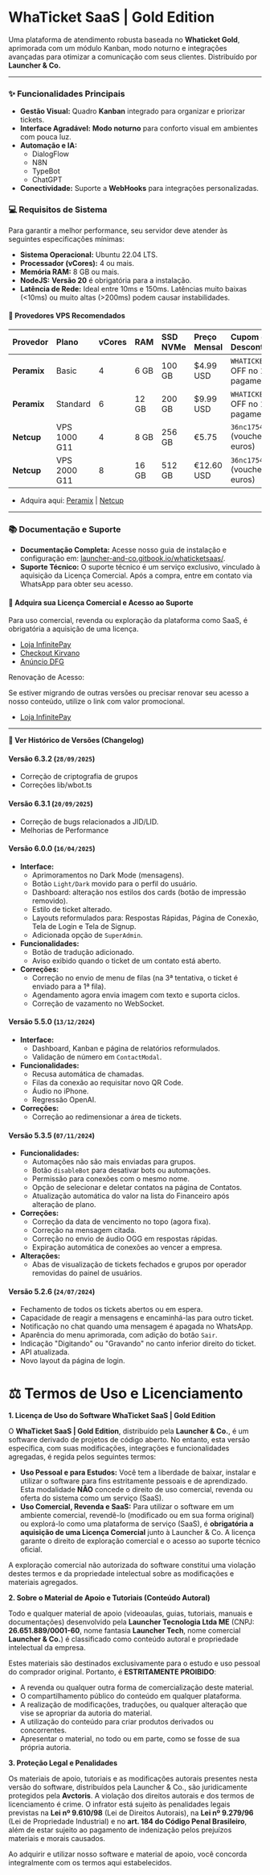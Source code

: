# **WhaTicket SaaS | Gold Edition**

Uma plataforma de atendimento robusta baseada no **Whaticket Gold**, aprimorada com um módulo Kanban, modo noturno e integrações avançadas para otimizar a comunicação com seus clientes. Distribuído por **Launcher & Co.**

-----

### **✨ Funcionalidades Principais**

  * **Gestão Visual:** Quadro **Kanban** integrado para organizar e priorizar tickets.
  * **Interface Agradável:** **Modo noturno** para conforto visual em ambientes com pouca luz.
  * **Automação e IA:**
      * DialogFlow
      * N8N
      * TypeBot
      * ChatGPT
  * **Conectividade:** Suporte a **WebHooks** para integrações personalizadas.

### **💻 Requisitos de Sistema**

Para garantir a melhor performance, seu servidor deve atender às seguintes especificações mínimas:

  * **Sistema Operacional:** Ubuntu 22.04 LTS.
  * **Processador (vCores):** 4 ou mais.
  * **Memória RAM:** 8 GB ou mais.
  * **NodeJS:** **Versão 20** é obrigatória para a instalação.
  * **Latência de Rede:** Ideal entre 10ms e 150ms. Latências muito baixas (\<10ms) ou muito altas (\>200ms) podem causar instabilidades.

#### **🚀 Provedores VPS Recomendados**

| Provedor | Plano | vCores | RAM | SSD NVMe | Preço Mensal | Cupom de Desconto |
| :--- | :--- | :--- | :--- | :--- | :--- | :--- |
| **Peramix** | Basic | 4 | 6 GB | 100 GB | $4.99 USD | `WHATICKET` (25% OFF no 1º pagamento) |
| **Peramix** | Standard | 6 | 12 GB | 200 GB | $9.99 USD | `WHATICKET` (25% OFF no 1º pagamento) |
| **Netcup** | VPS 1000 G11 | 4 | 8 GB | 256 GB | €5.75 | `36nc17542354680` (voucher de 5 euros) |
| **Netcup** | VPS 2000 G11 | 8 | 16 GB | 512 GB | €12.60 USD | `36nc17542354680` (voucher de 5 euros) |

  * Adquira aqui: [Peramix](https://control.peramix.com/?affid=14) | [Netcup](https://www.netcup.com/en/?ref=283810)

-----

### **📚 Documentação e Suporte**

  * **Documentação Completa:** Acesse nosso guia de instalação e configuração em: [launcher-and-co.gitbook.io/whaticketsaas/](https://launcher-and-co.gitbook.io/whaticketsaas/).
  * **Suporte Técnico:** O suporte técnico é um serviço exclusivo, vinculado à aquisição da Licença Comercial. Após a compra, entre em contato via WhatsApp para obter seu acesso.

#### **🛒 Adquira sua Licença Comercial e Acesso ao Suporte**

Para uso comercial, revenda ou exploração da plataforma como SaaS, é obrigatória a aquisição de uma licença.

  * [Loja InfinitePay](https://loja.infinitepay.io/launcher-tecnologia/aep0253-script-crm-whaticket-gold-com-saas-e-kanba/)
  * [Checkout Kirvano](https://pay.kirvano.com/a5103244-08d5-418f-8221-7172849dd65f)
  * [Anúncio DFG](https://www.dfg.com.br/pt/outros/script-crm-whaticket-gold-com-saas-e-kanban-inclusos-939289065)

Renovação de Acesso: 

Se estiver migrando de outras versões ou precisar renovar seu acesso a nosso conteúdo, utilize o link com valor promocional.

* [Loja InfinitePay](https://loja.infinitepay.io/launcher-tecnologia/ine6649-whaticket-renovacao)

-----

**🔄 Ver Histórico de Versões (Changelog)**

#### **Versão 6.3.2** (`28/09/2025`)

  * Correção de criptografia de grupos
  * Correções lib/wbot.ts

#### **Versão 6.3.1** (`20/09/2025`)

  * Correção de bugs relacionados a JID/LID.
  * Melhorias de Performance

#### **Versão 6.0.0** (`16/04/2025`)

  * **Interface:**
      * Aprimoramentos no Dark Mode (mensagens).
      * Botão `Light/Dark` movido para o perfil do usuário.
      * Dashboard: alteração nos estilos dos cards (botão de impressão removido).
      * Estilo de ticket alterado.
      * Layouts reformulados para: Respostas Rápidas, Página de Conexão, Tela de Login e Tela de Signup.
      * Adicionada opção de `SuperAdmin`.
  * **Funcionalidades:**
      * Botão de tradução adicionado.
      * Aviso exibido quando o ticket de um contato está aberto.
  * **Correções:**
      * Correção no envio de menu de filas (na 3ª tentativa, o ticket é enviado para a 1ª fila).
      * Agendamento agora envia imagem com texto e suporta ciclos.
      * Correção de vazamento no WebSocket.

#### **Versão 5.5.0** (`13/12/2024`)

  * **Interface:**
      * Dashboard, Kanban e página de relatórios reformulados.
      * Validação de número em `ContactModal`.
  * **Funcionalidades:**
      * Recusa automática de chamadas.
      * Filas da conexão ao requisitar novo QR Code.
      * Áudio no iPhone.
      * Regressão OpenAI.
  * **Correções:**
      * Correção ao redimensionar a área de tickets.

#### **Versão 5.3.5** (`07/11/2024`)

  * **Funcionalidades:**
      * Automações não são mais enviadas para grupos.
      * Botão `disableBot` para desativar bots ou automações.
      * Permissão para conexões com o mesmo nome.
      * Opção de selecionar e deletar contatos na página de Contatos.
      * Atualização automática do valor na lista do Financeiro após alteração de plano.
  * **Correções:**
      * Correção da data de vencimento no topo (agora fixa).
      * Correção na mensagem citada.
      * Correção no envio de áudio OGG em respostas rápidas.
      * Expiração automática de conexões ao vencer a empresa.
  * **Alterações:**
      * Abas de visualização de tickets fechados e grupos por operador removidas do painel de usuários.

#### **Versão 5.2.6** (`24/07/2024`)

  * Fechamento de todos os tickets abertos ou em espera.
  * Capacidade de reagir a mensagens e encaminhá-las para outro ticket.
  * Notificação no chat quando uma mensagem é apagada no WhatsApp.
  * Aparência do menu aprimorada, com adição do botão `Sair`.
  * Indicação "Digitando" ou "Gravando" no canto inferior direito do ticket.
  * API atualizada.
  * Novo layout da página de login.

# **⚖️ Termos de Uso e Licenciamento**

**1. Licença de Uso do Software WhaTicket SaaS | Gold Edition**

O **WhaTicket SaaS | Gold Edition**, distribuído pela **Launcher & Co.**, é um software derivado de projetos de código aberto. No entanto, esta versão específica, com suas modificações, integrações e funcionalidades agregadas, é regida pelos seguintes termos:

  * **Uso Pessoal e para Estudos:** Você tem a liberdade de baixar, instalar e utilizar o software para fins estritamente pessoais e de aprendizado. Esta modalidade **NÃO** concede o direito de uso comercial, revenda ou oferta do sistema como um serviço (SaaS).
  * **Uso Comercial, Revenda e SaaS:** Para utilizar o software em um ambiente comercial, revendê-lo (modificado ou em sua forma original) ou explorá-lo como uma plataforma de serviço (SaaS), é **obrigatória a aquisição de uma Licença Comercial** junto à Launcher & Co. A licença garante o direito de exploração comercial e o acesso ao suporte técnico oficial.

A exploração comercial não autorizada do software constitui uma violação destes termos e da propriedade intelectual sobre as modificações e materiais agregados.

**2. Sobre o Material de Apoio e Tutoriais (Conteúdo Autoral)**

Todo e qualquer material de apoio (videoaulas, guias, tutoriais, manuais e documentações) desenvolvido pela **Launcher Tecnologia Ltda ME** (CNPJ: **26.651.889/0001-60**, nome fantasia **Launcher Tech**, nome comercial **Launcher & Co.**) é classificado como conteúdo autoral e propriedade intelectual da empresa.

Estes materiais são destinados exclusivamente para o estudo e uso pessoal do comprador original. Portanto, é **ESTRITAMENTE PROIBIDO**:

  * A revenda ou qualquer outra forma de comercialização deste material.
  * O compartilhamento público do conteúdo em qualquer plataforma.
  * A realização de modificações, traduções, ou qualquer alteração que vise se apropriar da autoria do material.
  * A utilização do conteúdo para criar produtos derivados ou concorrentes.
  * Apresentar o material, no todo ou em parte, como se fosse de sua própria autoria.

**3. Proteção Legal e Penalidades**

Os materiais de apoio, tutoriais e as modificações autorais presentes nesta versão do software, distribuídos pela Launcher & Co., são juridicamente protegidos pela **Avctoris**. A violação dos direitos autorais e dos termos de licenciamento é crime. O infrator está sujeito às penalidades legais previstas na **Lei nº 9.610/98** (Lei de Direitos Autorais), na **Lei nº 9.279/96** (Lei de Propriedade Industrial) e no **art. 184 do Código Penal Brasileiro**, além de estar sujeito ao pagamento de indenização pelos prejuízos materiais e morais causados.

Ao adquirir e utilizar nosso software e material de apoio, você concorda integralmente com os termos aqui estabelecidos.
